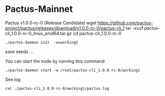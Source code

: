 # Pactus-Mainnet
Pactus v1.0.0-rc-0 (Release Candidate)
	wget https://github.com/pactus-project/pactus/releases/download/v1.0.0-rc-0/pactus-cli_1 
	tar -xvzf pactus-cli_1.0.0-rc-0_linux_amd64.tar.gz
	cd pactus-cli_1.0.0-rc-0

	./pactus-daemon init  -w=working1

save seeds ...

You can start the node by running this command:

	./pactus-daemon start -w /root/pactus-cli_1.0.0-rc-0/working1

See log

	cat ./pactus-cli_1.0.0-rc-0/working1/pactus.log
